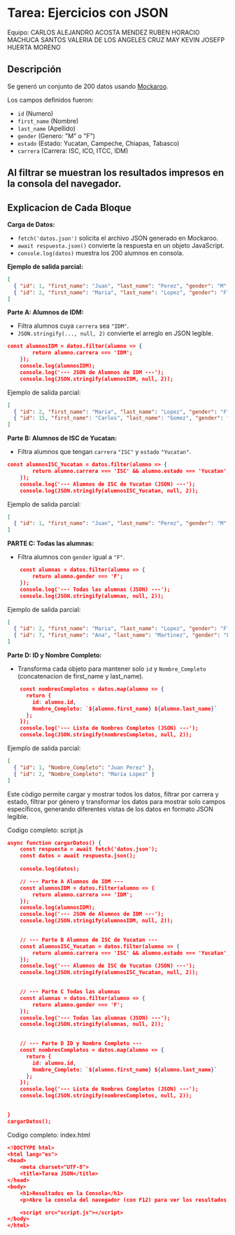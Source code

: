 # Tarea: Ejercicios con JSON

Equipo:
CARLOS ALEJANDRO ACOSTA MENDEZ
RUBEN HORACIO MACHUCA SANTOS
VALERIA DE LOS ANGELES CRUZ MAY 
KEVIN JOSEFP HUERTA MORENO



## Descripción
Se generó un conjunto de 200 datos usando [Mockaroo](https://www.mockaroo.com/).  

Los campos definidos fueron:

- `id` (Numero)  
- `first_name` (Nombre)  
- `last_name` (Apellido)  
- `gender` (Genero: "M" o "F")  
- `estado` (Estado: Yucatan, Campeche, Chiapas, Tabasco)  
- `carrera` (Carrera: ISC, ICO, ITCC, IDM)

Al filtrar se muestran los resultados impresos en la consola del navegador.
---

## Explicacion de Cada Bloque

**Carga de Datos:**
- `fetch('datos.json')` solicita el archivo JSON generado en Mockaroo.  
- `await respuesta.json()` convierte la respuesta en un objeto JavaScript.  
- `console.log(datos)` muestra los 200 alumnos en consola.  

**Ejemplo de salida parcial:**
```json
[
  { "id": 1, "first_name": "Juan", "last_name": "Perez", "gender": "M", "estado": "Yucatan", "carrera": "ISC" },
  { "id": 2, "first_name": "Maria", "last_name": "Lopez", "gender": "F", "estado": "Chiapas", "carrera": "IDM" }
]
```

**Parte A: Alumnos de IDM:**  

- Filtra alumnos cuya `carrera` sea `"IDM"`.  
- `JSON.stringify(..., null, 2)` convierte el arreglo en JSON legible.  

```json
const alumnosIDM = datos.filter(alumno => {
        return alumno.carrera === 'IDM';
    });
    console.log(alumnosIDM);
    console.log('--- JSON de Alumnos de IDM ---');
    console.log(JSON.stringify(alumnosIDM, null, 2));
```

Ejemplo de salida parcial:
```json
[
  { "id": 2, "first_name": "Maria", "last_name": "Lopez", "gender": "F", "estado": "Chiapas", "carrera": "IDM" },
  { "id": 15, "first_name": "Carlos", "last_name": "Gomez", "gender": "M", "estado": "Tabasco", "carrera": "IDM" }
]
```

**Parte B: Alumnos de ISC de Yucatan:**  
- Filtra alumnos que tengan `carrera` `"ISC"` y `estado` `"Yucatan"`.  
```json
const alumnosISC_Yucatan = datos.filter(alumno => {
        return alumno.carrera === 'ISC' && alumno.estado === 'Yucatan';
    });
    console.log('--- Alumnos de ISC de Yucatan (JSON) ---');
    console.log(JSON.stringify(alumnosISC_Yucatan, null, 2));
```

Ejemplo de salida parcial:
```json
[
  { "id": 1, "first_name": "Juan", "last_name": "Perez", "gender": "M", "estado": "Yucatan", "carrera": "ISC" }
]
```

**PARTE C: Todas las alumnas:**  
- Filtra alumnos con `gender` igual a `"F"`.  

```json
    const alumnas = datos.filter(alumno => {
        return alumno.gender === 'F';
    });
    console.log('--- Todas las alumnas (JSON) ---');
    console.log(JSON.stringify(alumnas, null, 2));
```
Ejemplo de salida parcial:
```json
[
  { "id": 2, "first_name": "Maria", "last_name": "Lopez", "gender": "F", "estado": "Chiapas", "carrera": "IDM" },
  { "id": 7, "first_name": "Ana", "last_name": "Martinez", "gender": "F", "estado": "Campeche", "carrera": "ISC" }
]
```

**Parte D: ID y Nombre Completo:**  
- Transforma cada objeto para mantener solo `id` y `Nombre_Completo` (concatenacion de first_name y last_name).  
```json
    const nombresCompletos = datos.map(alumno => {
      return {
        id: alumno.id, 
        Nombre_Completo: `${alumno.first_name} ${alumno.last_name}`
      };
    });
    console.log('--- Lista de Nombres Completos (JSON) ---');
    console.log(JSON.stringify(nombresCompletos, null, 2));
```

Ejemplo de salida parcial:
```json
[
  { "id": 1, "Nombre_Completo": "Juan Perez" },
  { "id": 2, "Nombre_Completo": "Maria Lopez" }
]
```

Este código permite cargar y mostrar todos los datos, filtrar por carrera y estado, filtrar por género y transformar los datos para mostrar solo campos específicos, generando diferentes vistas de los datos en formato JSON legible.

Codigo completo: script.js

```json
async function cargarDatos() {
    const respuesta = await fetch('datos.json');
    const datos = await respuesta.json();
    
    console.log(datos); 

    // --- Parte A Alumnos de IDM ---
    const alumnosIDM = datos.filter(alumno => {
        return alumno.carrera === 'IDM';
    });
    console.log(alumnosIDM);
    console.log('--- JSON de Alumnos de IDM ---');
    console.log(JSON.stringify(alumnosIDM, null, 2));

    
    // --- Parte B Alumnos de ISC de Yucatan ---
    const alumnosISC_Yucatan = datos.filter(alumno => {
        return alumno.carrera === 'ISC' && alumno.estado === 'Yucatan';
    });
    console.log('--- Alumnos de ISC de Yucatan (JSON) ---');
    console.log(JSON.stringify(alumnosISC_Yucatan, null, 2));

    
    // --- Parte C Todas las alumnas
    const alumnas = datos.filter(alumno => {
        return alumno.gender === 'F';
    });
    console.log('--- Todas las alumnas (JSON) ---');
    console.log(JSON.stringify(alumnas, null, 2));

    
    // --- Parte D ID y Nombre Completo ---
    const nombresCompletos = datos.map(alumno => {
      return {
        id: alumno.id, 
        Nombre_Completo: `${alumno.first_name} ${alumno.last_name}`
      };
    });
    console.log('--- Lista de Nombres Completos (JSON) ---');
    console.log(JSON.stringify(nombresCompletos, null, 2));

    
} 
cargarDatos();
```


Codigo completo: index.html

```json
<!DOCTYPE html>
<html lang="es">
<head>
    <meta charset="UTF-8">
    <title>Tarea JSON</title>
</head>
<body>
    <h1>Resultados en la Consola</h1>
    <p>Abre la consola del navegador (con F12) para ver los resultados.</p>

    <script src="script.js"></script>
</body>
</html>
```